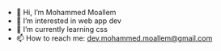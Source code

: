 - 👋 Hi, I’m Mohammed Moallem
- 👀 I’m interested in web app dev
- 🌱 I’m currently learning css
- 📫 How to reach me: dev.mohammed.moallem@gmail.com

<!---
IcePhoenix7/IcePhoenix7 is a ✨ special ✨ repository because its `README.md` (this file) appears on your GitHub profile.
You can click the Preview link to take a look at your changes.
--->
